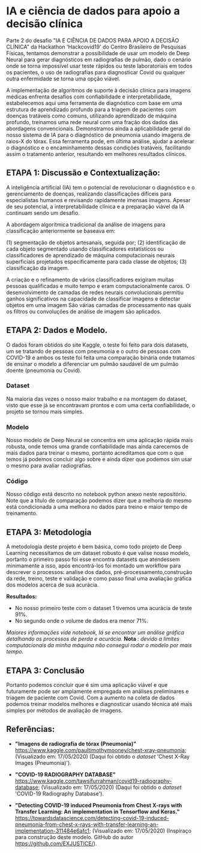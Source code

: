 # IA e ciência de dados para apoio a decisão clínica 

Parte 2 do desafio "IA E CIÊNCIA DE DADOS PARA APOIO A DECISÃO CLÍNICA" da Hackathon 'Hackcovid19' do Centro Brasileiro de Pesquisas Físicas, tentamos demonstrar a possibilidade de usar um modelo de Deep Neural para gerar diagnósticos em radiografias de pulmão, dado o cenário onde se torna impossível usar teste rápidos ou teste laboratoriais em todos os pacientes, o uso de radiografias para diagnosticar Covid ou qualquer outra enfermidade se torna uma opção viável.

A implementação de algoritmos de suporte à decisão clínica para imagens médicas enfrenta desafios com confiabilidade e interpretabilidade, estabelecemos aqui uma ferramenta de diagnóstico com base em uma estrutura de aprendizado profundo para a triagem de pacientes com doenças tratáveis como comuns, utilizando aprendizado de máquina profundo, treinamos uma rede neural com uma fração dos dados das abordagens convencionais. Demonstramos ainda a aplicabilidade geral do nosso sistema de IA para o diagnóstico de pneumonia usando imagens de raios-X do tórax. Essa ferramenta pode, em última análise, ajudar a acelerar o diagnóstico e o encaminhamento dessas condições tratáveis, facilitando assim o tratamento anterior, resultando em melhores resultados clínicos.

## ETAPA 1: Discussão e Contextualização:

A inteligência artificial (IA) tem o potencial de revolucionar o diagnóstico e o gerenciamento de doenças, realizando classificações difíceis para especialistas humanos e revisando rapidamente imensas imagens. Apesar de seu potencial, a interpretabilidade clínica e a preparação viável da IA continuam sendo um desafio.

A abordagem algorítmica tradicional da análise de imagens para classificação anteriormente se baseava em:

(1) segmentação de objetos artesanais, seguida por;
(2) identificação de cada objeto segmentado usando classificadores estatísticos ou classificadores de aprendizado de máquina computacionais neurais superficiais projetados especificamente para cada classe de objetos;
(3) classificação da imagem.

A criação e o refinamento de vários classificadores exigiram muitas pessoas qualificadas e muito tempo e eram computacionalmente caros. O desenvolvimento de camadas de redes neurais convolucionais permitiu ganhos significativos na capacidade de classificar imagens e detectar objetos em uma imagem São várias camadas de processamento nas quais os filtros ou convoluções de análise de imagem são aplicados.
   
## ETAPA 2: Dados e Modelo.

O dados foram obtidos do site Kaggle, o teste foi feito para dois datasets, um se tratando de pessoas com pneumonia e o outro de pessoas com COVID-19 e ambos os teste foi feita uma comparação binária onde tratamos de ensinar o modelo a diferenciar um pulmão saudável de um pulmão doente (pneumonia ou Covid).


### Dataset

Na maioria das vezes o nosso maior trabalho e na montagem do dataset, visto que esse já se encontravam prontos e com uma certa confiabilidade, o projeto se tornou mais simples.

### Modelo

Nosso modelo de Deep Neural se concentra em uma aplicação rápida mais robusta, onde temos uma grande confiabilidade mas ainda carecemos de mais dados para treinar o mesmo, portanto acreditamos que com o que temos já podemos concluir algo sobre e ainda dizer que podemos sim usar o mesmo para avaliar radiografias.

### Código

Nosso código está descrito no notebook python anexo neste repositório. Note que a título de comparação podemos dizer que a melhoria do mesmo está condicionada a uma melhora no dados para treino e maior tempo de treinamento. 

## ETAPA 3: Metodologia

A metodologia deste projeto é bem básica, como todo projeto de Deep Learning necessitamos de um dataset robusto é que valise nosso modelo, portanto o primeiro passo foi esse encontra datasets que atendessem minimamente a isso, após encontrá-los foi montado um workflow para descrever o processos: analise dos dados, pré-processamento,construção da rede, treino, teste e validação e como passo final uma avaliação gráfica dos modelos acerca de sua acurácia.

  **Resultados:**
  
  - No nosso primeiro teste com o dataset 1 tivemos uma acurácia  de teste 91%.
  - No segundo onde o volume de dados era menor 71%.
  
  *Maiores informações vide notebook, lá se encontrar um análise gráfica detalhando os processos de perda e acurácia.*
 **Nota** *: devido a limites computacionais da minha máquina não consegui rodar o modelo por mais tempo.*

## ETAPA 3: Conclusão

Portanto podemos concluir que é sim uma aplicação viável e que futuramente pode ser amplamente empregada em análises preliminares e triagem de paciente com Covid. Com a aumento na coleta de dados podemos treinar modelos melhores e diagnosticar usando técnica até mais simples por métodos de avaliação de imagens.


## Referências:

* **"Imagens de radiografia de tórax (Pneumonia)"** https://www.kaggle.com/paultimothymooney/chest-xray-pneumonia; (Visualizado em: 17/05/2020) (Daqui foi obtido o *dataset* 'Chest X-Ray Images (Pneumonia)').

* **"COVID-19 RADIOGRAPHY DATABASE"** https://www.kaggle.com/tawsifurrahman/covid19-radiography-database; (Visualizado em: 17/05/2020) (Daqui foi obtido o *dataset* 'COVID-19 Radiography Database').

* **"Detecting COVID-19 induced Pneumonia from Chest X-rays with Transfer Learning: An implementation in Tensorflow and Keras."** https://towardsdatascience.com/detecting-covid-19-induced-pneumonia-from-chest-x-rays-with-transfer-learning-an-implementation-311484e6afc1; (Visualizado em: 17/05/2020) (Inspiraço para construção deste modelo. GitHub do autor https://github.com/EXJUSTICE/).


